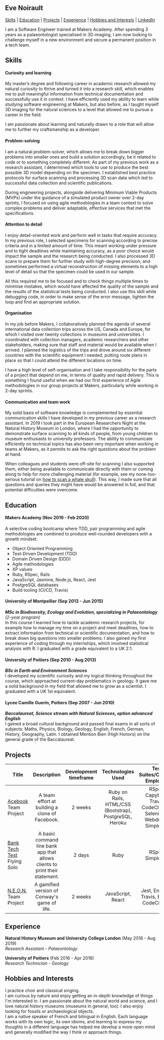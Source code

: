 ## Eve Noirault
[Skills](#skills) | [Education](#education) | [Projects](#projects) |  [Experience](#experience) | [Hobbies and Interests](#hobbies-and-interests) | [LinkedIn](https://www.linkedin.com/in/eve-noirault-251489a5)

I am a Software Engineer trained at Makers Academy. After spending 3 years as a palaeontologist specialised in 3D imaging, I am now looking to challenge myself in a new environment and secure a permanent position in a tech team.   


## Skills

#### Curiosity and learning
My master’s degree and following career in academic research allowed my natural curiosity to thrive and turned it into a research skill, which enables me to pull meaningful information from technical documentation and successfully use it in context. I have efficiently used my ability to learn while studying software engineering at Makers, but also before, as I taught myself 3D imaging for the natural sciences to a level that allowed me to pursue a career in the field.  

I am passionate about learning and naturally drawn to a role that will allow me to further my craftsmanship as a developer. 

#### Problem-solving

I am a natural problem-solver, which allows me to break down bigger problems into smaller ones and build a solution accordingly, be it related to code or to something completely different. As part of my previous work as a research assistant, I determined which tools to use to produce the best possible 3D model depending on the specimen. I established best practice protocols for surface scanning and processing 3D scan data which led to successful data collection and scientific publications.     

During engineering projects, alongside delivering Minimum Viable Products (MVPs) under the guidance of a simulated product owner over 2-day sprints, I focused on using agile methodologies in a team context to solve complex problems and deliver adaptable, effective services that met the specifications.   


#### Attention to detail

I enjoy detail-oriented work and perform well in tasks that require accuracy. In my previous role, I selected specimens for scanning according to precise criteria and in a limited amount of time. This meant working under pressure and to tight deadlines while maintaining accuracy, as a poor choice would impact the sample and the research being conducted. I also processed 3D scans to prepare them for further study with high-degree precision, and sometimes performed a virtual reconstruction of missing elements to a high level of detail so that the specimen could be used in our sample.

All this required me to be focused and to check things multiple times to minimise mistakes, which would have affected the quality of the sample and the results of the statistical tests being conducted. I also use this skill while debugging code, in order to make sense of the error message, tighten the loop and find an appropriate solution.

#### Organisation

In my job before Makers, I collaboratively planned the agenda of several international data collection trips across the US, Canada and Europe, for which I visited over twenty collections in museums and universities. I coordinated with collection managers, academic researchers and other stakeholders, making sure that staff and material would be available when I arrived. I planned the logistics of the trips and drove around six different countries with the scientific equipment I needed, putting route plans in place so that I could attend the different locations on time.

I have a high level of self-organisation and I take responsibility for the parts of a project that depend on me, in terms of quality and rapid delivery. This is something I found useful when we had our first experience of Agile methodologies in our group projects at Makers, particularly while working in 2-day sprints.

#### Communication and team work

My solid basis of software knowledge is complemented by essential communication skills I have developed in my previous career as a research assistant. In 2019 I took part in the European Researchers Night at the Natural History Museum in London, where I had the opportunity to demonstrate surface scanning to all kinds of people, from young children to museum enthusiasts to university professors. The ability to communicate efficiently on technical topics has also been very important when working in teams at Makers, as it permits to ask the right questions about the problem at hand.

When colleagues and students were off-site for scanning I also supported them, either being available to communicate directly with them or coming along to help for more challenging material (for example, see my none-too-serious tutorial on [how to scan a whale skull](https://www.goswamilab.com/single-post/2018/09/05/A-Megaptera-Mission-Recipe-for-scanning-a-humpback-whale-skull)). This way, I made sure that all questions and queries they might have would be answered in full, and that potential difficulties were overcome.


## Education

#### Makers Academy (Nov 2019 - Feb 2020)
A selective coding bootcamp where TDD, pair programming and agile methodologies are combined to produce well-rounded developers with a growth mindset.

- Object Oriented Programming
- Test-Driven Development (TDD)
- Domain Driven Design (DDD)
- Agile methodologies
- XP values
- Ruby, RSpec, Rails
- JavaScript, Jasmine, Node.js, React, Jest
- PostgreSQL databases
- Build tooling (CI/CD, Travis)

#### University of Montpellier (Sep 2013 - Jun 2015)

_**MSc in Biodiversity, Ecology and Evolution, specializing in Palaeontology** (2-year program)_   
In this course I learned how to tackle academic research projects, for example how to manage my time on a project and meet deadlines, how to extract information from technical or scientific documentation, and how to break down big questions into smaller problems. I also gained my first experience of coding through my internships, which involved statistical analysis with R. I graduated with a grade equivalent to a UK 2:1.   

#### University of Poitiers (Sep 2010 - Aug 2013)
_**BSc in Earth and Environment Sciences**_    
I developed my scientific curiosity and my logical thinking throughout the course, which approached current-day problematics in geology. It gave me a solid background in my field that allowed me to grow as a scientist. I graduated with a UK 1st equivalent.

#### Lycee Camille Guerin, Poitiers (Sep 2007 - Jun 2010)

_**Baccalaureat, Science stream with Natural Sciences, option advanced English**_   
I gained a broad cultural background and passed final exams in all sorts of subjects: Maths, Physics, Biology, Geology, English, French, German, History, Geography, Latin. I obtained Mention Bien (High Honors) on the general grade of the Baccalaureat.

## Projects

| Title        | Description           | Development timeframe  | Technologies Used | Test Suites/CIs/CDs Employed |
| -------------|:--------------------:|:----------------------:|:------------------:|:-----------------------------:|
| [Acebook](https://github.com/even13/acebook-luckerberg) Team Project| A team effort at building a clone of Facebook. | 2 weeks | Ruby on Rails, HTML/CSS (Bootstrap), PostgreSQL, Heroku | RSpec, Capybara, Travis, CodeClimate, Selenium-Webdriver, Simplecov |
| [Bank Tech Test](https://github.com/even13/bank-tech-test) Flying Solo | A basic command line bank app that allows clients to print their statement. |   2 days | Ruby | RSpec, Simplecov |
|[N.E.O.N.](https://github.com/even13/game_of_life) Team Project| A gamified version of Conway's game of life. | 2 weeks | JavaScript, React | Jest, Enzyme, Travis, ESLint, CodeClimate |

## Experience

**Natural History Museum and University College London** (May 2016 - Aug 2019)    
*Research Assistant - Palaeontology*  

**University of Poitiers** (Feb 2016 - Apr 2016)   
*Research Technician - Geology*  

## Hobbies and Interests

I practice choir and classical singing.     
I am curious by nature and enjoy getting an in-depth knowledge of things I'm interested in. I am passionate about the natural world and science, and I love natural history museums (museums in general, too). I also enjoy looking for fossils or archaeological objects.  
I am a native speaker of French and bilingual in English. Each language works with its own logic, its own idioms, and learning to express my thoughts in a different language has helped me develop a more open mind and generally modified the way I think or approach things.       
